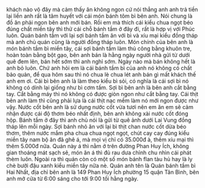 khách nào vô đây mà cảm thấy ăn không ngon cứ nói thẳng anh anh trả tiền lại liền anh rất là tâm huyết với cái món bánh tôm bì bên anh. Nói chung là đồ ăn phải ngon bên anh mới bán. Rồi em mà thích cái kiểu chua ngọt béo đúng chất miền tây thì thử cái chỗ bánh tầm ở đây đi, rất là hợp vị với Phúc luôn. Quán bánh tầm với lại sợi bánh tầm ăn với bì và xíu mại kiểu đồng tháp mà anh chủ quán cũng là người đồng tháp luôn. Món chính của bên anh là món bánh tầm bì miền tây, cái sợi bánh tầm làm thủ công bằng khuôn tre, hoàn toàn bằng bột gạo, bên anh bán là hằng ngày người nhà gửi từ dưới quê đem lên, bán hết sớm thì anh nghỉ sớm. Ngày nào mà bán không hết là anh bỏ luôn. Chứ anh hỏi em là cái bánh tầm bì của anh nó không có chất bảo quản, để qua hôm sau thì nó chua lè chua lét anh bán gì mất khách thế anh em ơi. Cái bì bên anh là làm theo kiểu bì sỏi, có nghĩa là cái sợi bì nó không có dính lại giống như bì cơm tấm. Sợi bì bên anh là bên anh cắt bằng tay. Cắt bằng máy thì nó không có được giòn ngon như cắt bằng tay. Cái thịt bên anh làm thì cũng phải lựa là cái thịt nạc mềm làm nó mới ngon được như vậy. Nước cốt bên anh là sử dụng nước cốt vừa tươi nên em ăn em sẽ cảm nhận được cái độ thơm béo nhất định, bên anh không xài nước cốt đóng hộp. Bánh tầm ở đây thì anh chủ nói là gửi từ quê ảnh dưới Lai Vung đồng tháp lên mỗi ngày. Sợi bánh nhỏ ăn với lại bì thịt chan nước cốt dừa béo thơm, thêm nước mắm pha chua chua ngọt ngọt, chút cay cay đúng kiểu miền tây nam bộ ăn đã ghê á, mà mọi vị chỉ có 35.000đ à, thêm xíu mại thì thêm 5.000đ nữa. Quán này á thì nằm ở trên đường Phan Huy Ích, không gian thoáng mát sạch sẽ, món ăn á thì đủ rau dưa chỉnh chu nhìn cái phát thèm luôn. Ngoài ra thì quán còn có một số món bánh flan tàu hủ hay là ly chè bưởi đậu xanh kiểu miền tây nữa nè. Quán anh tên là Quán bánh tầm bì Hai Nhất, địa chỉ bên anh là 149 Phan Huy Ích phường 15 quận Tân Bình, bên anh mở cửa từ 6:00 sáng cho tới 9:00 tối hằng ngày.